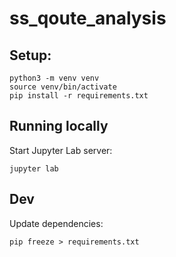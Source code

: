 # ss_qoute_analysis

## Setup:

```shell
python3 -m venv venv
source venv/bin/activate
pip install -r requirements.txt
```

## Running locally

Start Jupyter Lab server:

`jupyter lab`

## Dev

Update dependencies:

`pip freeze > requirements.txt`